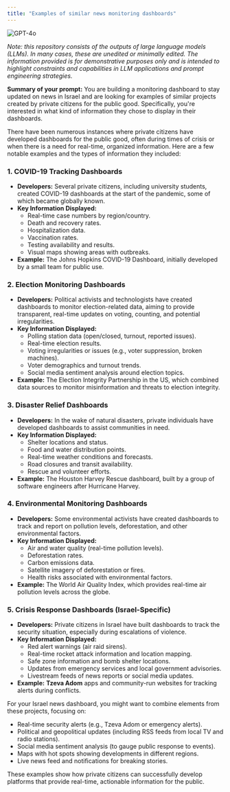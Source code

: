 ```yaml
---
title: "Examples of similar news monitoring dashboards"
---
```

![GPT-4o](https://img.shields.io/badge/GPT--4o-3333FF?style=for-the-badge&logo=openai&logoColor=white)



*Note: this repository consists of the outputs of large language models (LLMs). In many cases, these are unedited or minimally edited. The information provided is for demonstrative purposes only and is intended to highlight constraints and capabilities in LLM applications and prompt engineering strategies.*


**Summary of your prompt:** You are building a monitoring dashboard to stay updated on news in Israel and are looking for examples of similar projects created by private citizens for the public good. Specifically, you're interested in what kind of information they chose to display in their dashboards.

There have been numerous instances where private citizens have developed dashboards for the public good, often during times of crisis or when there is a need for real-time, organized information. Here are a few notable examples and the types of information they included:

### 1. **COVID-19 Tracking Dashboards**
   - **Developers:** Several private citizens, including university students, created COVID-19 dashboards at the start of the pandemic, some of which became globally known.
   - **Key Information Displayed:**
     - Real-time case numbers by region/country.
     - Death and recovery rates.
     - Hospitalization data.
     - Vaccination rates.
     - Testing availability and results.
     - Visual maps showing areas with outbreaks.
   - **Example:** The Johns Hopkins COVID-19 Dashboard, initially developed by a small team for public use.

### 2. **Election Monitoring Dashboards**
   - **Developers:** Political activists and technologists have created dashboards to monitor election-related data, aiming to provide transparent, real-time updates on voting, counting, and potential irregularities.
   - **Key Information Displayed:**
     - Polling station data (open/closed, turnout, reported issues).
     - Real-time election results.
     - Voting irregularities or issues (e.g., voter suppression, broken machines).
     - Voter demographics and turnout trends.
     - Social media sentiment analysis around election topics.
   - **Example:** The Election Integrity Partnership in the US, which combined data sources to monitor misinformation and threats to election integrity.

### 3. **Disaster Relief Dashboards**
   - **Developers:** In the wake of natural disasters, private individuals have developed dashboards to assist communities in need.
   - **Key Information Displayed:**
     - Shelter locations and status.
     - Food and water distribution points.
     - Real-time weather conditions and forecasts.
     - Road closures and transit availability.
     - Rescue and volunteer efforts.
   - **Example:** The Houston Harvey Rescue dashboard, built by a group of software engineers after Hurricane Harvey.

### 4. **Environmental Monitoring Dashboards**
   - **Developers:** Some environmental activists have created dashboards to track and report on pollution levels, deforestation, and other environmental factors.
   - **Key Information Displayed:**
     - Air and water quality (real-time pollution levels).
     - Deforestation rates.
     - Carbon emissions data.
     - Satellite imagery of deforestation or fires.
     - Health risks associated with environmental factors.
   - **Example:** The World Air Quality Index, which provides real-time air pollution levels across the globe.

### 5. **Crisis Response Dashboards (Israel-Specific)**
   - **Developers:** Private citizens in Israel have built dashboards to track the security situation, especially during escalations of violence.
   - **Key Information Displayed:**
     - Red alert warnings (air raid sirens).
     - Real-time rocket attack information and location mapping.
     - Safe zone information and bomb shelter locations.
     - Updates from emergency services and local government advisories.
     - Livestream feeds of news reports or social media updates.
   - **Example:** **Tzeva Adom** apps and community-run websites for tracking alerts during conflicts.

For your Israel news dashboard, you might want to combine elements from these projects, focusing on:
   - Real-time security alerts (e.g., Tzeva Adom or emergency alerts).
   - Political and geopolitical updates (including RSS feeds from local TV and radio stations).
   - Social media sentiment analysis (to gauge public response to events).
   - Maps with hot spots showing developments in different regions.
   - Live news feed and notifications for breaking stories.

These examples show how private citizens can successfully develop platforms that provide real-time, actionable information for the public.